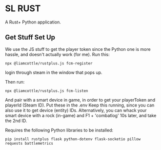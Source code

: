 # SL RUST
A Rust+ Python application.

## Get Stuff Set Up
We use the JS stuff to get the player token since the Python one is more hassle, and doesn't actually work (for me).
Run this:
```
npx @liamcottle/rustplus.js fcm-register
```
login through steam in the window that pops up.

Then run:
```
npx @liamcottle/rustplus.js fcm-listen
```
And pair with a smart device in game, in order to get your playerToken and playerId (Steam ID).
Put these in the .env
Keep this running, since you can also use it to get device (entity) IDs.
Alternatively, you can whack your smart device with a rock (in-game) and F1 + 'combatlog' 10s later, and take the 2nd ID.

Requires the following Python libraries to be installed:
```
pip install rustplus flask python-dotenv flask-socketio pillow requests battlemetrics
```
